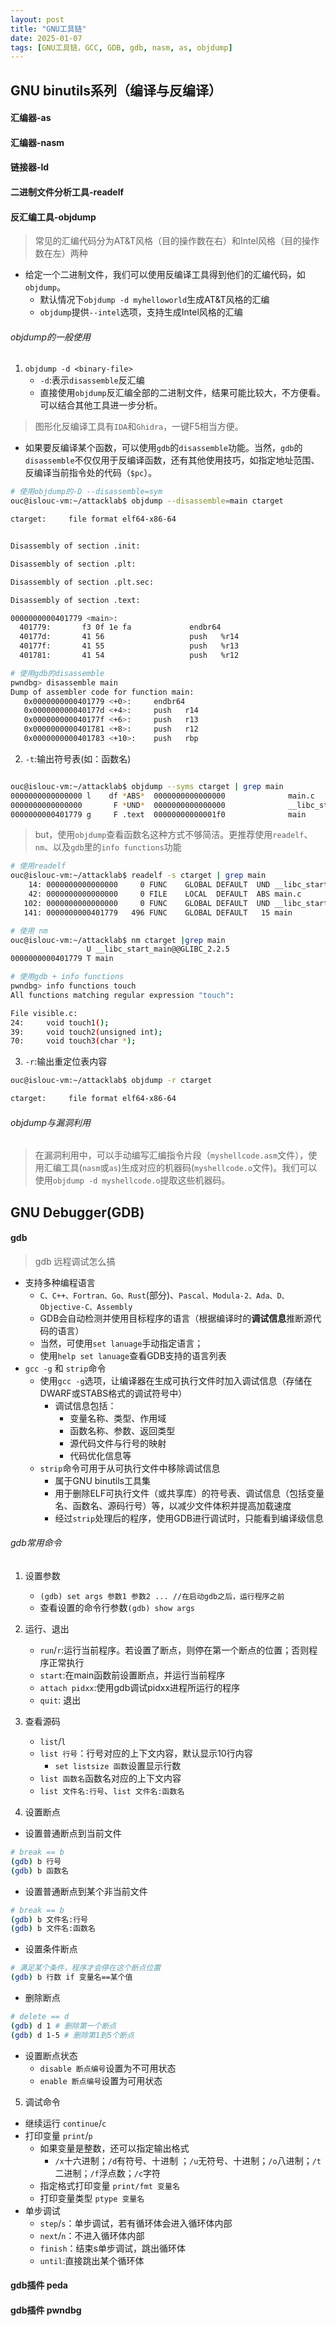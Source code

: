 ```yaml
---
layout: post
title: "GNU工具链"
date: 2025-01-07
tags: [GNU工具链，GCC, GDB, gdb, nasm, as, objdump]
---
```


## GNU binutils系列（编译与反编译）
#### 汇编器-as

#### 汇编器-nasm

#### 链接器-ld

#### 二进制文件分析工具-readelf

#### 反汇编工具-objdump
> 常见的汇编代码分为AT&T风格（目的操作数在右）和Intel风格（目的操作数在左）两种

+ 给定一个二进制文件，我们可以使用反编译工具得到他们的汇编代码，如`objdump`。 
    + 默认情况下`objdump -d myhelloworld`生成AT&T风格的汇编
    + `objdump`提供`--intel`选项，支持生成Intel风格的汇编

###### objdump的一般使用
1. `objdump -d <binary-file>` 
    + `-d`:表示`disassemble`反汇编
    + 直接使用`objdump`反汇编全部的二进制文件，结果可能比较大，不方便看。可以结合其他工具进一步分析。

> 图形化反编译工具有`IDA`和`Ghidra`，一键F5相当方便。

+ 如果要反编译某个函数，可以使用`gdb`的`disassemble`功能。当然，`gdb`的`disassemble`不仅仅用于反编译函数，还有其他使用技巧，如指定地址范围、反编译当前指令处的代码（`$pc`）。

```bash
# 使用objdump的-D --disassemble=sym
ouc@islouc-vm:~/attacklab$ objdump --disassemble=main ctarget

ctarget:     file format elf64-x86-64


Disassembly of section .init:

Disassembly of section .plt:

Disassembly of section .plt.sec:

Disassembly of section .text:

0000000000401779 <main>:
  401779:       f3 0f 1e fa             endbr64
  40177d:       41 56                   push   %r14
  40177f:       41 55                   push   %r13
  401781:       41 54                   push   %r12

# 使用gdb的disassemble
pwndbg> disassemble main
Dump of assembler code for function main:
   0x0000000000401779 <+0>:     endbr64
   0x000000000040177d <+4>:     push   r14
   0x000000000040177f <+6>:     push   r13
   0x0000000000401781 <+8>:     push   r12
   0x0000000000401783 <+10>:    push   rbp

```

2. `-t`:输出符号表(如：函数名)

```bash

ouc@islouc-vm:~/attacklab$ objdump --syms ctarget | grep main
0000000000000000 l    df *ABS*  0000000000000000              main.c
0000000000000000       F *UND*  0000000000000000              __libc_start_main@@GLIBC_2.2.5
0000000000401779 g     F .text  00000000000001f0              main
```

> but，使用`objdump`查看函数名这种方式不够简洁。更推荐使用`readelf`、`nm`、以及`gdb`里的`info functions`功能

```bash
# 使用readelf
ouc@islouc-vm:~/attacklab$ readelf -s ctarget | grep main
    14: 0000000000000000     0 FUNC    GLOBAL DEFAULT  UND __libc_start_main@GLIBC_2.2.5 (2)
    42: 0000000000000000     0 FILE    LOCAL  DEFAULT  ABS main.c
   102: 0000000000000000     0 FUNC    GLOBAL DEFAULT  UND __libc_start_main@@GLIBC_
   141: 0000000000401779   496 FUNC    GLOBAL DEFAULT   15 main

# 使用 nm
ouc@islouc-vm:~/attacklab$ nm ctarget |grep main
                 U __libc_start_main@@GLIBC_2.2.5
0000000000401779 T main

# 使用gdb + info functions
pwndbg> info functions touch
All functions matching regular expression "touch":

File visible.c:
24:     void touch1();
39:     void touch2(unsigned int);
70:     void touch3(char *);

```

3. `-r`:输出重定位表内容

```bash
ouc@islouc-vm:~/attacklab$ objdump -r ctarget

ctarget:     file format elf64-x86-64
```


###### objdump与漏洞利用
> 在漏洞利用中，可以手动编写汇编指令片段（`myshellcode.asm`文件），使用汇编工具(`nasm`或`as`)生成对应的机器码(`myshellcode.o`文件)。我们可以使用`objdump -d myshellcode.o`提取这些机器码。

## GNU Debugger(GDB)

#### gdb
> gdb 远程调试怎么搞

- 支持多种编程语言
  - `C、C++、Fortran、Go、Rust`(部分)、`Pascal、Modula-2、Ada、D、Objective-C、Assembly`
  - GDB会自动检测并使用目标程序的语言（根据编译时的**调试信息**推断源代码的语言）
  - 当然，可使用`set lanuage`手动指定语言；
  - 使用`help set lanuage`查看GDB支持的语言列表
- `gcc -g` 和 `strip`命令
  - 使用`gcc -g`选项，让编译器在生成可执行文件时加入调试信息（存储在DWARF或STABS格式的调试符号中）
    - 调试信息包括：
      - 变量名称、类型、作用域
      - 函数名称、参数、返回类型
      - 源代码文件与行号的映射
      - 代码优化信息等
  - `strip`命令可用于从可执行文件中移除调试信息
    - 属于GNU binutils工具集
    - 用于删除ELF可执行文件（或共享库）的符号表、调试信息（包括变量名、函数名、源码行号）等，以减少文件体积并提高加载速度
    - 经过`strip`处理后的程序，使用GDB进行调试时，只能看到编译级信息

###### gdb常用命令
1. 设置参数
   + `(gdb) set args 参数1 参数2 ... //在启动gdb之后，运行程序之前`  
   + 查看设置的命令行参数`(gdb) show args`  

2. 运行、退出
   + `run`/`r`:运行当前程序。若设置了断点，则停在第一个断点的位置；否则程序正常执行
   + `start`:在main函数前设置断点，并运行当前程序
   + `attach pidxx`:使用gdb调试pidxx进程所运行的程序
   + `quit`: 退出

3. 查看源码
   + `list`/`l`
   + `list 行号`：行号对应的上下文内容，默认显示10行内容  
     + `set listsize 函数`设置显示行数
   + `list 函数名`函数名对应的上下文内容  
   + `list 文件名:行号`、`list 文件名:函数名`

4. 设置断点
+ 设置普通断点到当前文件

```bash
# break == b 
(gdb) b 行号
(gdb) b 函数名
```

+ 设置普通断点到某个非当前文件

```bash
# break == b 
(gdb) b 文件名:行号
(gdb) b 文件名:函数名
```

+ 设置条件断点
```bash
# 满足某个条件，程序才会停在这个断点位置
(gdb) b 行数 if 变量名==某个值
```

+ 删除断点
```bash
# delete == d 
(gdb) d 1 # 删除第一个断点
(gdb) d 1-5 # 删除第1到5个断点
```

+ 设置断点状态
  + `disable 断点编号`设置为不可用状态
  + `enable 断点编号`设置为可用状态
  
5. 调试命令
+ 继续运行 `continue`/`c`
+ 打印变量 `print`/`p`
  + 如果变量是整数，还可以指定输出格式
    + `/x`十六进制；`/d`有符号、十进制 ；`/u`无符号、十进制；`/o`八进制；`/t`二进制；`/f`浮点数；`/c`字符
  + 指定格式打印变量 `print/fmt 变量名`
  + 打印变量类型 `ptype 变量名`
+ 单步调试
  + `step`/`s`：单步调试，若有循环体会进入循环体内部
  + `next`/`n`：不进入循环体内部
  + `finish`：结束s单步调试，跳出循环体
  + `until`:直接跳出某个循环体
#### gdb插件 peda

#### gdb插件 pwndbg

